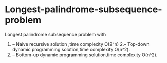 ﻿# Longest-palindrome-subsequence-problem
Longest palindrome subsequence problem with 
1. – Naive recursive solution ,time complexity O(2^n)
2.– Top-down dynamic programming solution,time complexity O(n^2).
3. – Bottom-up dynamic programming solution,time complexity O(n^2).
